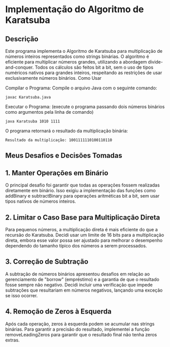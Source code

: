 # Implementação do Algoritmo de Karatsuba

## Descrição

Este programa implementa o Algoritmo de Karatsuba para multiplicação de números inteiros representados como strings binárias. O algoritmo é eficiente para multiplicar números grandes, utilizando a abordagem divide-and-conquer. Todos os cálculos são feitos bit a bit, sem o uso de tipos numéricos nativos para grandes inteiros, respeitando as restrições de usar exclusivamente números binários.
Como Usar

Compilar o Programa:
    Compile o arquivo Java com o seguinte comando:

    javac Karatsuba.java

Executar o Programa:
    (execute o programa passando dois números binários como argumentos pela linha de comando)

    java Karatsuba 1010 1111


O programa retornará o resultado da multiplicação binária:

    Resultado da multiplicação: 1001111110100110110


## Meus Desafios e Decisões Tomadas


## 1. Manter Operações em Binário

O principal desafio foi garantir que todas as operações fossem realizadas diretamente em binário. Isso exigiu a implementação das funções como addBinary e subtractBinary para operações aritméticas bit a bit, sem usar tipos nativos de números inteiros.


## 2. Limitar o Caso Base para Multiplicação Direta

Para pequenos números, a multiplicação direta é mais eficiente do que a recursão do Karatsuba. Decidi usar um limite de 16 bits para a multiplicação direta, embora esse valor possa ser ajustado para melhorar o desempenho dependendo do tamanho típico dos números a serem processados.


## 3. Correção de Subtração

A subtração de números binários apresentou desafios em relação ao gerenciamento de "borrow" (empréstimo) e a garantia de que o resultado fosse sempre não negativo. Decidi incluir uma verificação que impede subtrações que resultariam em números negativos, lançando uma exceção se isso ocorrer.


## 4. Remoção de Zeros à Esquerda

Após cada operação, zeros à esquerda podem se acumular nas strings binárias. Para garantir a precisão do resultado, implementei a função removeLeadingZeros para garantir que o resultado final não tenha zeros extras.